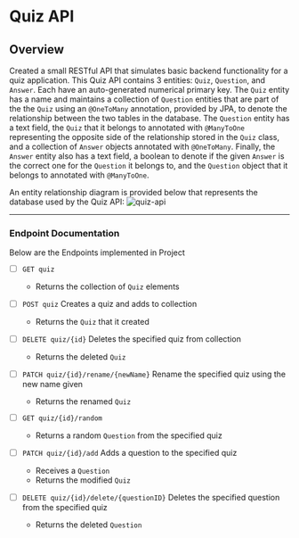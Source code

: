 Quiz API
=============================
## Overview

Created a small RESTful API that simulates basic backend functionality for a quiz application. This Quiz API contains 3 entities: `Quiz`, `Question`, and `Answer`. Each have an auto-generated numerical primary key. The `Quiz` entity has a name and maintains a collection of `Question` entities that are part of the the `Quiz` using an `@OneToMany` annotation, provided by JPA, to denote the relationship between the two tables in the database. The `Question` entity has a text field, the `Quiz` that it belongs to annotated with `@ManyToOne` representing the opposite side of the relationship stored in the `Quiz` class, and a collection of `Answer` objects annotated with `@OneToMany`. Finally, the `Answer` entity also has a text field, a boolean to denote if the given `Answer` is the correct one for the `Question` it belongs to, and the `Question` object that it belongs to annotated with `@ManyToOne`.

An entity relationship diagram is provided below that represents the database used by the Quiz API:
![quiz-api](https://user-images.githubusercontent.com/32781877/158852533-29305164-9e9e-41b2-a808-fb1d717b70cf.png)


---

### Endpoint Documentation

Below are the Endpoints implemented in Project 

- [ ] `GET quiz`
    - Returns the collection of `Quiz` elements

- [ ] `POST quiz`
    Creates a quiz and adds to collection
    - Returns the `Quiz` that it created

- [ ] `DELETE quiz/{id}`
    Deletes the specified quiz from collection
    - Returns the deleted `Quiz`

- [ ] `PATCH quiz/{id}/rename/{newName}`
    Rename the specified quiz using the new name given
    - Returns the renamed `Quiz`

- [ ] `GET quiz/{id}/random`
    - Returns a random `Question` from the specified quiz

- [ ] `PATCH quiz/{id}/add`
    Adds a question to the specified quiz
    - Receives a `Question`
    - Returns the modified `Quiz`
    
- [ ] `DELETE quiz/{id}/delete/{questionID}`
    Deletes the specified question from the specified quiz
    - Returns the deleted `Question`
